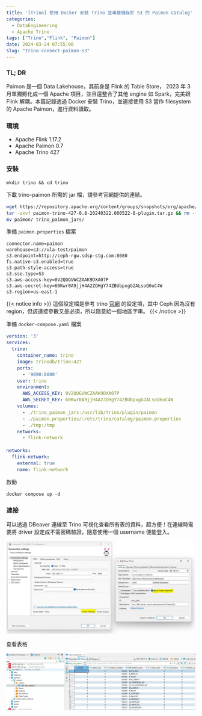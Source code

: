 ```yaml
---
title: '[Trino] 使用 Docker 安裝 Trino 並串接儲存於 S3 的 Paimon Catalog'
categories:
  - DataEngineering
  - Apache Trino
tags: ["Trino","Flink", "Paimon"]
date: 2024-03-24 07:55:00
slug: "trino-connect-paimon-s3"
---
```


### TL; DR
Paimon 是一個 Data Lakehouse，其前身是 Flink 的 Table Store， 2023 年 3 月單獨孵化成一個 Apache 項目，並且還整合了其他 engine 如 Spark，完美跟 Flink 解耦。本篇記錄透過 Docker 安裝 Trino，並連接使用 S3 當作 filesystem 的 Apache Paimon，進行資料讀取。

<!--more-->

### 環境
- Apache Flink 1.17.2
- Apache Paimon 0.7
- Apache Trino 427

### 安裝

```
mkdir trino && cd trino
```

下載 trino-paimon 所需的 jar 檔，請參考官網提供的連結。

```sh
wget https://repository.apache.org/content/groups/snapshots/org/apache/paimon/paimon-trino-427/0.8-SNAPSHOT/paimon-trino-427-0.8-20240322.000522-8-plugin.tar.gz
tar -zxvf paimon-trino-427-0.8-20240322.000522-8-plugin.tar.gz && rm -f paimon-trino-427-0.8-20240322.000522-8-plugin.tar.gz
mv paimon/ trino_paimon_jars/
```

準備 `paimon.properties` 檔案

```
connector.name=paimon
warehouse=s3://ula-test/paimon
s3.endpoint=http://ceph-rgw.sdsp-stg.com:8080
fs.native-s3.enabled=true
s3.path-style-access=true
s3.sse.type=S3
s3.aws-access-key=0V2QOGVWCZAAK9DXA07P
s3.aws-secret-key=60Kwr0A9jjH4A2ZOHgY74ZBUbpxgG2ALsoQ6uC4W
s3.region=us-east-1
```

{{< notice info >}}
這個設定檔是參考 trino <a href="https://trino.io/docs/current/object-storage/file-system-s3.html">官網</a> 的設定項，其中 Ceph 因為沒有 region，但該連接參數又是必須，所以隨意給一個地區字串。
{{< /notice >}}

準備 `docker-compose.yaml` 檔案

```yaml
version: '3'
services:
  trino:
    container_name: trino
    image: trinodb/trino:427
    ports:
      - '9090:8080'
    user: trino
    environment:
      AWS_ACCESS_KEY: 0V2QOGVWCZAAK9DXA07P
      AWS_SECRET_KEY: 60Kwr0A9jjH4A2ZOHgY74ZBUbpxgG2ALsoQ6uC4W
    volumes:
      - ./trino_paimon_jars:/usr/lib/trino/plugin/paimon
      - ./paimon.properties/:/etc/trino/catalog/paimon.properties
      - ./tmp:/tmp
    networks:
      - flink-network

networks:
  flink-network:
    external: true
    name: flink-network
```

啟動

```
docker compose up -d
```

### 連接
可以透過 DBeaver 連線至 Trino 可視化查看所有表的資料，超方便！在連線時需要將 driver 設定成不需密碼驗證，隨意使用一個 username 便能登入。

![](./connection.png)

查看表格

![](./result.png)



